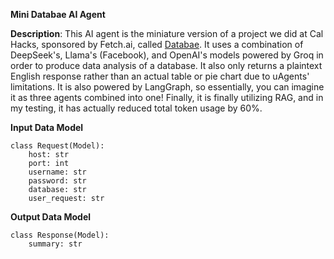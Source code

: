 **Mini Databae AI Agent**

**Description**: This AI agent is the miniature version of a project we did at Cal Hacks, sponsored by Fetch.ai, called [Databae](https://github.com/trungtran1234/databae). It uses a combination of DeepSeek's, Llama's (Facebook), and OpenAI's models 
powered by Groq in order to produce data analysis of a database. It also only returns a plaintext English response rather than an actual table or pie chart due to uAgents' limitations. It is also powered by LangGraph, so essentially, you can imagine it as three agents combined into one! Finally, it is finally utilizing RAG, and in my testing, it has actually reduced total token usage by 60%.

**Input Data Model**
```
class Request(Model):
    host: str
    port: int
    username: str
    password: str
    database: str
    user_request: str
```

**Output Data Model**
```
class Response(Model):
    summary: str
```
